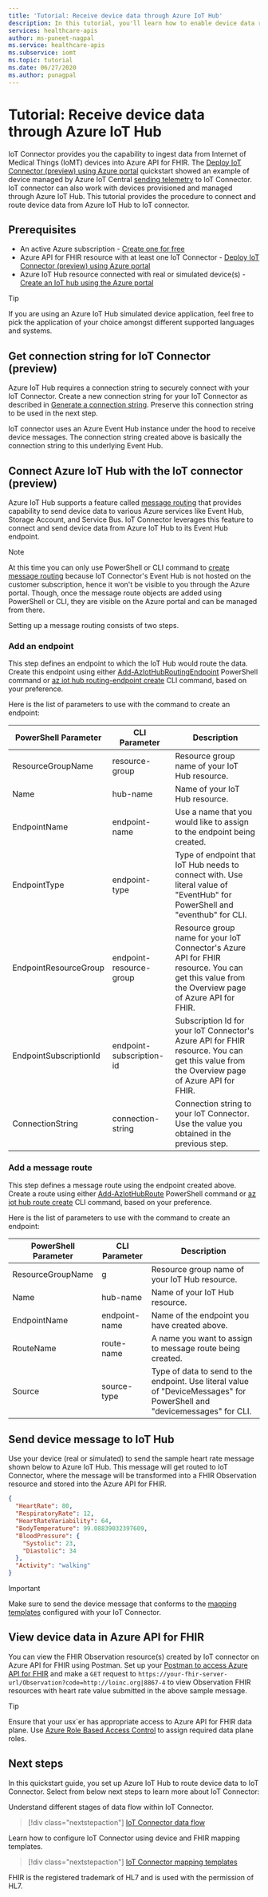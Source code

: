 ```yaml
---
title: 'Tutorial: Receive device data through Azure IoT Hub'
description: In this tutorial, you'll learn how to enable device data routing from IoT Hub into Azure API for FHIR through IoT Connector.
services: healthcare-apis
author: ms-puneet-nagpal
ms.service: healthcare-apis
ms.subservice: iomt
ms.topic: tutorial 
ms.date: 06/27/2020
ms.author: punagpal
---
```


# Tutorial: Receive device data through Azure IoT Hub

IoT Connector provides you the capability to ingest data from Internet of Medical Things (IoMT) devices into Azure API for FHIR. The [Deploy IoT Connector (preview) using Azure portal](iot-fhir-portal-quickstart.md) quickstart showed an example of device managed by Azure IoT Central [sending telemetry](iot-fhir-portal-quickstart.md#connect-your-devices-to-iot) to IoT Connector. IoT connector can also work with devices provisioned and managed through Azure IoT Hub. This tutorial provides the procedure to connect and route device data from Azure IoT Hub to IoT connector.

## Prerequisites

- An active Azure subscription - [Create one for free](https://azure.microsoft.com/free/?WT.mc_id=A261C142F)
- Azure API for FHIR resource with at least one IoT Connector - [Deploy IoT Connector (preview) using Azure portal](iot-fhir-portal-quickstart.md)
- Azure IoT Hub resource connected with real or simulated device(s) - [Create an IoT hub using the Azure portal](https://docs.microsoft.com/azure/iot-hub/quickstart-send-telemetry-dotnet)

> [!TIP]
> If you are using an Azure IoT Hub simulated device application, feel free to pick the application of your choice amongst different supported languages and systems.

## Get connection string for IoT Connector (preview)

Azure IoT Hub requires a connection string to securely connect with your IoT Connector. Create a new connection string for your IoT Connector as described in [Generate a connection string](iot-fhir-portal-quickstart.md#generate-a-connection-string). Preserve this connection string to be used in the next step.

IoT connector uses an Azure Event Hub instance under the hood to receive device messages. The connection string created above is basically the connection string to this underlying Event Hub.

## Connect Azure IoT Hub with the IoT connector (preview)

Azure IoT Hub supports a feature called [message routing](https://docs.microsoft.com/azure/iot-hub/iot-hub-devguide-messages-d2c) that provides capability to send device data to various Azure services like Event Hub, Storage Account, and Service Bus. IoT Connector leverages this feature to connect and send device data from Azure IoT Hub to its Event Hub endpoint.

> [!NOTE] 
> At this time you can only use PowerShell or CLI command to [create message routing](https://docs.microsoft.com/azure/iot-hub/tutorial-routing) because IoT Connector's Event Hub is not hosted on the customer subscription, hence it won't be visible to you through the Azure portal. Though, once the message route objects are added using PowerShell or CLI, they are visible on the Azure portal and can be managed from there.

Setting up a message routing consists of two steps.

### Add an endpoint
This step defines an endpoint to which the IoT Hub would route the data. Create this endpoint using either [Add-AzIotHubRoutingEndpoint](https://docs.microsoft.com/powershell/module/az.iothub/Add-AzIotHubRoutingEndpoint) PowerShell command or [az iot hub routing-endpoint create](https://docs.microsoft.com/cli/azure/iot/hub/routing-endpoint?#az-iot-hub-routing-endpoint-create) CLI command, based on your preference.

Here is the list of parameters to use with the command to create an endpoint:

|PowerShell Parameter|CLI Parameter|Description|
|---|---|---|
|ResourceGroupName|resource-group|Resource group name of your IoT Hub resource.|
|Name|hub-name|Name of your IoT Hub resource.|
|EndpointName|endpoint-name|Use a name that you would like to assign to the endpoint being created.|
|EndpointType|endpoint-type|Type of endpoint that IoT Hub needs to connect with. Use literal value of "EventHub" for PowerShell and "eventhub" for CLI.|
|EndpointResourceGroup|endpoint-resource-group|Resource group name for your IoT Connector's Azure API for FHIR resource. You can get this value from the Overview page of Azure API for FHIR.|
|EndpointSubscriptionId|endpoint-subscription-id|Subscription Id for your IoT Connector's Azure API for FHIR resource. You can get this value from the Overview page of Azure API for FHIR.|
|ConnectionString|connection-string|Connection string to your IoT Connector. Use the value you obtained in the previous step.|

### Add a message route
This step defines a message route using the endpoint created above. Create a route using either [Add-AzIotHubRoute](https://docs.microsoft.com/powershell/module/az.iothub/Add-AzIoTHubRoute) PowerShell command or [az iot hub route create](https://docs.microsoft.com/cli/azure/iot/hub/route#az-iot-hub-route-create) CLI command, based on your preference.

Here is the list of parameters to use with the command to create an endpoint:

|PowerShell Parameter|CLI Parameter|Description|
|---|---|---|
|ResourceGroupName|g|Resource group name of your IoT Hub resource.|
|Name|hub-name|Name of your IoT Hub resource.|
|EndpointName|endpoint-name|Name of the endpoint you have created above.|
|RouteName|route-name|A name you want to assign to message route being created.|
|Source|source-type|Type of data to send to the endpoint. Use literal value of "DeviceMessages" for PowerShell and "devicemessages" for CLI.|

## Send device message to IoT Hub

Use your device (real or simulated) to send the sample heart rate message shown below to Azure IoT Hub. This message will get routed to IoT Connector, where the message will be transformed into a FHIR Observation resource and stored into the Azure API for FHIR.

```json
{
  "HeartRate": 80,
  "RespiratoryRate": 12,
  "HeartRateVariability": 64,
  "BodyTemperature": 99.08839032397609,
  "BloodPressure": {
    "Systolic": 23,
    "Diastolic": 34
  },
  "Activity": "walking"
}
```
> [!IMPORTANT]
> Make sure to send the device message that conforms to the [mapping templates](iot-mapping-templates.md) configured with your IoT Connector.

## View device data in Azure API for FHIR

You can view the FHIR Observation resource(s) created by IoT connector on Azure API for FHIR using Postman. Set up your [Postman to access Azure API for FHIR](access-fhir-postman-tutorial.md) and make a `GET` request to `https://your-fhir-server-url/Observation?code=http://loinc.org|8867-4` to view Observation FHIR resources with heart rate value submitted in the above sample message.

> [!TIP]
> Ensure that your usx`er has appropriate access to Azure API for FHIR data plane. Use [Azure Role Based Access Control](configure-azure-rbac.md) to assign required data plane roles.


## Next steps

In this quickstart guide, you set up Azure IoT Hub to route device data to IoT Connector. Select from below next steps to learn more about IoT Connector:

Understand different stages of data flow  within IoT Connector.

>[!div class="nextstepaction"]
>[IoT Connector data flow](iot-data-flow.md)

Learn how to configure IoT Connector using device and FHIR mapping templates.

>[!div class="nextstepaction"]
>[IoT Connector mapping templates](iot-mapping-templates.md)

FHIR is the registered trademark of HL7 and is used with the permission of HL7.

